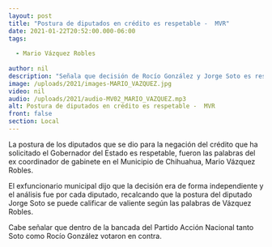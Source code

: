 ```yaml
---
layout: post
title: "Postura de diputados en crédito es respetable -  MVR"
date: 2021-01-22T20:52:00.000-06:00
tags:
  
  - Mario Vázquez Robles
  
author: nil
description: "Señala que decisión de Rocío González y Jorge Soto es respetable."
image: /uploads/2021/images-MARIO_VAZQUEZ.jpg
video: nil
audio: /uploads/2021/audio-MV02_MARIO_VAZQUEZ.mp3
alt: Postura de diputados en crédito es respetable -  MVR
front: false
section: Local
---
```


La postura de los diputados que se dio para la negación del crédito que ha solicitado el Gobernador del Estado es respetable, fueron las palabras del ex coordinador de gabinete en el Municipio de Chihuahua, Mario Vázquez Robles.

El exfuncionario municipal dijo que la decisión era de forma independiente y el análisis fue por cada diputado, recalcando que la postura del diputado Jorge Soto se puede calificar de valiente según las palabras de Vázquez Robles.

Cabe señalar que dentro de la bancada del Partido Acción Nacional tanto Soto como Rocío González votaron en contra. 